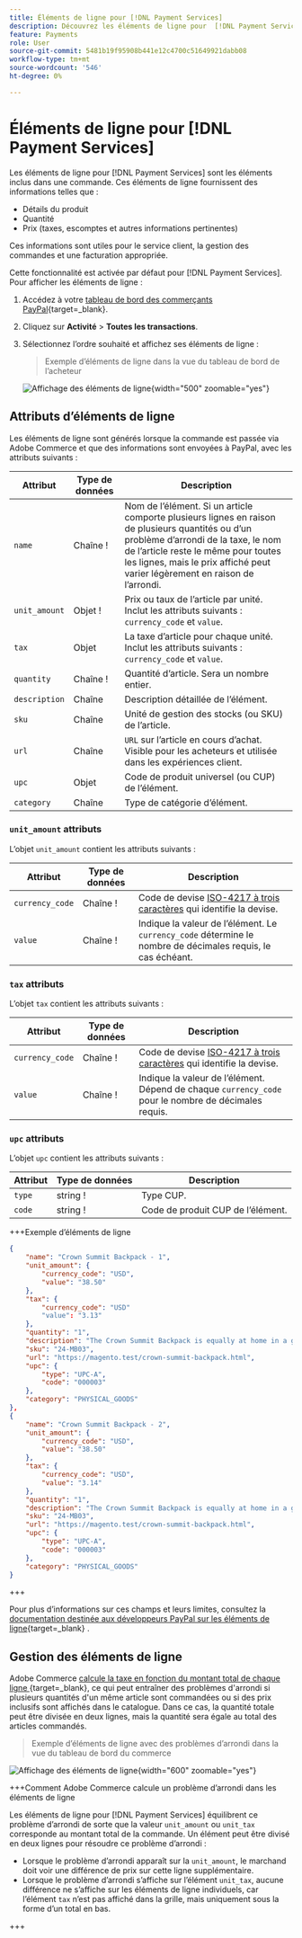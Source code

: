 ```yaml
---
title: Éléments de ligne pour [!DNL Payment Services]
description: Découvrez les éléments de ligne pour  [!DNL Payment Services] et comment afficher les éléments de ligne dans le tableau de bord du commerce.
feature: Payments
role: User
source-git-commit: 5481b19f95908b441e12c4700c51649921dabb08
workflow-type: tm+mt
source-wordcount: '546'
ht-degree: 0%

---
```



# Éléments de ligne pour [!DNL Payment Services]

Les éléments de ligne pour [!DNL Payment Services] sont les éléments inclus dans une commande. Ces éléments de ligne fournissent des informations telles que :

* Détails du produit
* Quantité
* Prix (taxes, escomptes et autres informations pertinentes)

Ces informations sont utiles pour le service client, la gestion des commandes et une facturation appropriée.

Cette fonctionnalité est activée par défaut pour [!DNL Payment Services]. Pour afficher les éléments de ligne :

1. Accédez à votre [tableau de bord des commerçants PayPal](https://www.paypal.com/merchant/){target=_blank}.

1. Cliquez sur **Activité** > **Toutes les transactions**.

1. Sélectionnez l’ordre souhaité et affichez ses éléments de ligne :

   > Exemple d’éléments de ligne dans la vue du tableau de bord de l’acheteur

   ![Affichage des éléments de ligne](assets/paypal-shopper-dashboard-line-items-view.png){width="500" zoomable="yes"}

## Attributs d’éléments de ligne

Les éléments de ligne sont générés lorsque la commande est passée via Adobe Commerce et que des informations sont envoyées à PayPal, avec les attributs suivants :

| Attribut | Type de données | Description |
| --- | --- | --- |
| `name` | Chaîne ! | Nom de l’élément. Si un article comporte plusieurs lignes en raison de plusieurs quantités ou d’un problème d’arrondi de la taxe, le nom de l’article reste le même pour toutes les lignes, mais le prix affiché peut varier légèrement en raison de l’arrondi. |
| `unit_amount` | Objet ! | Prix ou taux de l’article par unité. Inclut les attributs suivants : `currency_code` et `value`. |
| `tax` | Objet | La taxe d’article pour chaque unité. Inclut les attributs suivants : `currency_code` et `value`. |
| `quantity` | Chaîne ! | Quantité d’article. Sera un nombre entier. |
| `description` | Chaîne | Description détaillée de l’élément. |
| `sku` | Chaîne | Unité de gestion des stocks (ou SKU) de l’article. |
| `url` | Chaîne | `URL` sur l’article en cours d’achat. Visible pour les acheteurs et utilisée dans les expériences client. |
| `upc` | Objet | Code de produit universel (ou CUP) de l’élément. |
| `category` | Chaîne | Type de catégorie d’élément. |

### `unit_amount` attributs

L’objet `unit_amount` contient les attributs suivants :

| Attribut | Type de données | Description |
| --- | --- | --- |
| `currency_code` | Chaîne ! | Code de devise [ISO-4217 à trois caractères](https://developer.paypal.com/api/rest/reference/currency-codes/) qui identifie la devise. |
| `value` | Chaîne ! | Indique la valeur de l’élément. Le `currency_code` détermine le nombre de décimales requis, le cas échéant. |

### `tax` attributs

L’objet `tax` contient les attributs suivants :

| Attribut | Type de données | Description |
| --- | --- | --- |
| `currency_code` | Chaîne ! | Code de devise [ISO-4217 à trois caractères](https://developer.paypal.com/api/rest/reference/currency-codes/) qui identifie la devise. |
| `value` | Chaîne ! | Indique la valeur de l’élément. Dépend de chaque `currency_code` pour le nombre de décimales requis. |

### `upc` attributs

L’objet `upc` contient les attributs suivants :

| Attribut | Type de données | Description |
| --- | --- | --- |
| `type` | string ! | Type CUP. |
| `code` | string ! | Code de produit CUP de l’élément. |

+++Exemple d’éléments de ligne

```json
{
    "name": "Crown Summit Backpack - 1",
    "unit_amount": {
        "currency_code": "USD",
        "value": "38.50"
    },
    "tax": {
        "currency_code": "USD"
        "value": "3.13"
    },
    "quantity": "1",
    "description": "The Crown Summit Backpack is equally at home in a gym locker, study cube or a pup tent, so be sure yours is packed with books,",
    "sku": "24-MB03",
    "url": "https://magento.test/crown-summit-backpack.html",
    "upc": {
        "type": "UPC-A",
        "code": "000003"
    },
    "category": "PHYSICAL_GOODS"
},
{
    "name": "Crown Summit Backpack - 2",
    "unit_amount": {
        "currency_code": "USD",
        "value": "38.50"
    },
    "tax": {
        "currency_code": "USD",
        "value": "3.14"
    },
    "quantity": "1",
    "description": "The Crown Summit Backpack is equally at home in a gym locker, study cube or a pup tent, so be sure yours is packed with books,",
    "sku": "24-MB03",
    "url": "https://magento.test/crown-summit-backpack.html",
    "upc": {
        "type": "UPC-A",
        "code": "000003"
    },
    "category": "PHYSICAL_GOODS"
}
```

+++

Pour plus d’informations sur ces champs et leurs limites, consultez la [documentation destinée aux développeurs PayPal sur les éléments de ligne](https://developer.paypal.com/docs/api/orders/v2/#definition-line_item){target=_blank} .

## Gestion des éléments de ligne

Adobe Commerce [ calcule la taxe en fonction du montant total de chaque ligne ](https://experienceleague.adobe.com/en/docs/commerce-admin/stores-sales/site-store/taxes/taxes#warning-messages){target=_blank}, ce qui peut entraîner des problèmes d&#39;arrondi si plusieurs quantités d&#39;un même article sont commandées ou si des prix inclusifs sont affichés dans le catalogue. Dans ce cas, la quantité totale peut être divisée en deux lignes, mais la quantité sera égale au total des articles commandés.

> Exemple d’éléments de ligne avec des problèmes d’arrondi dans la vue du tableau de bord du commerce

![Affichage des éléments de ligne](assets/line-items-example.png){width="600" zoomable="yes"}

+++Comment Adobe Commerce calcule un problème d’arrondi dans les éléments de ligne

Les éléments de ligne pour [!DNL Payment Services] équilibrent ce problème d’arrondi de sorte que la valeur `unit_amount` ou `unit_tax` corresponde au montant total de la commande. Un élément peut être divisé en deux lignes pour résoudre ce problème d’arrondi :

* Lorsque le problème d’arrondi apparaît sur la `unit_amount`, le marchand doit voir une différence de prix sur cette ligne supplémentaire.
* Lorsque le problème d’arrondi s’affiche sur l’élément `unit_tax`, aucune différence ne s’affiche sur les éléments de ligne individuels, car l’élément `tax` n’est pas affiché dans la grille, mais uniquement sous la forme d’un total en bas.

+++
